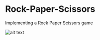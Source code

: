 # Rock-Paper-Scissors
Implementing a Rock Paper Scissors game


![alt text](https://github.com/stefana24/Rock-Paper-Scissors/blob/result.jpg?raw=true)
